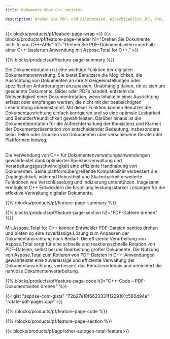 ```yaml
---
title: Dokumente über C++ rotieren 

description: Drehen Sie PDF- und Bilddateien, einschließlich JPG, PNG, BMP, GIF, TIFF, SVG, über Ihre C++-Anwendung.
---
```


{{< blocks/products/pf/feature-page-wrap >}}
{{< blocks/products/pf/feature-page-header h1="Drehen Sie Dokumente mithilfe von C++-APIs" h2="Drehen Sie PDF-Dokumentseiten innerhalb einer C++-basierten Anwendung mit Aspose.Total for C++." >}}

{{% blocks/products/pf/feature-page-summary %}}

Die Dokumentrotation ist eine wichtige Funktion der digitalen Dokumentenverwaltung. Sie bietet Benutzern die Möglichkeit, die Ausrichtung von Dokumenten an ihre Anzeigeeinstellungen oder spezifischen Anforderungen anzupassen. Unabhängig davon, ob es sich um gescannte Dokumente, Bilder oder PDFs handelt, entsteht die Notwendigkeit einer Dokumentrotation, wenn Inhalte in einer Ausrichtung erfasst oder empfangen werden, die nicht mit der beabsichtigten Leserichtung übereinstimmt. Mit dieser Funktion können Benutzer die Dokumentausrichtung einfach korrigieren und so eine optimale Lesbarkeit und Benutzerfreundlichkeit gewährleisten. Darüber hinaus ist die Dokumentenrotation für die Aufrechterhaltung der Konsistenz und Klarheit der Dokumentpräsentation von entscheidender Bedeutung, insbesondere beim Teilen oder Drucken von Dokumenten über verschiedene Geräte oder Plattformen hinweg. <br /><br />

Die Verwendung von C++ für Dokumentenverwaltungsanwendungen gewährleistet dank optimierter Speicherverwaltung und Verarbeitungsgeschwindigkeit eine effiziente Handhabung von Dokumenten. Seine plattformübergreifende Kompatibilität verbessert die Zugänglichkeit, während Robustheit und Skalierbarkeit erweiterte Funktionen wie Verschlüsselung und Indizierung unterstützen. Insgesamt ermöglicht C++ Entwicklern die Erstellung leistungsstarker Lösungen für die effektive Verwaltung digitaler Dokumente.

{{% /blocks/products/pf/feature-page-summary  %}}


{{% blocks/products/pf/feature-page-section  h2="PDF-Dateien drehen" %}}

Mit Aspose.Total for C++ können Entwickler PDF-Dateien nahtlos drehen und bieten so eine zuverlässige Lösung zum Anpassen der Dokumentausrichtung nach Bedarf. Die effiziente Verarbeitung von Aspose.Total sorgt für eine schnelle und reaktionsschnelle Rotation von PDF-Dateien, selbst bei der Bearbeitung großer Dokumente. Die Nutzung von Aspose.Total zum Rotieren von PDF-Dateien in C++-Anwendungen gewährleistet eine zuverlässige und effiziente Verwaltung der Dokumentausrichtung, verbessert das Benutzererlebnis und erleichtert die nahtlose Dokumentenverarbeitung.

{{% blocks/products/pf/feature-page-code h3="C++-Code – PDF-Dokumentseiten drehen" %}}

{{< gist "aspose-com-gists" "72b27e10f5623331f1229101c580d94a" "rotate-pdf-pages.cpp" >}}

{{% /blocks/products/pf/feature-page-code  %}}

{{% /blocks/products/pf/feature-page-section %}}

{{< blocks/products/pf/agp/other-autogen-total-feature>}}